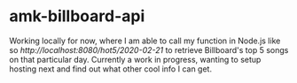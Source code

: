 # amk-billboard-api

Working locally for now, where I am able to call my function in Node.js like so *http://localhost:8080/hot5/2020-02-21* to retrieve Billboard's top 5 songs on that particular day. Currently a work in progress, wanting to setup hosting next and find out what other cool info I can get. 
